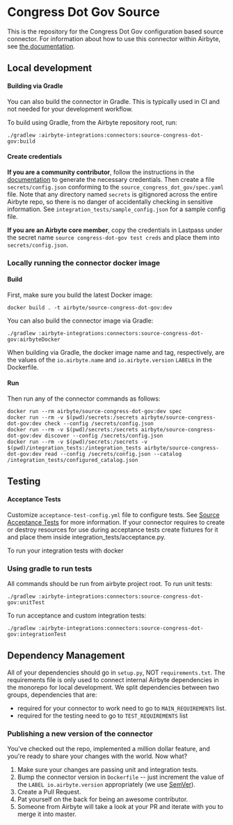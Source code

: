 # Congress Dot Gov Source

This is the repository for the Congress Dot Gov configuration based source connector.
For information about how to use this connector within Airbyte, see [the documentation](https://docs.airbyte.io/integrations/sources/congress-dot-gov).

## Local development

#### Building via Gradle
You can also build the connector in Gradle. This is typically used in CI and not needed for your development workflow.

To build using Gradle, from the Airbyte repository root, run:
```
./gradlew :airbyte-integrations:connectors:source-congress-dot-gov:build
```

#### Create credentials
**If you are a community contributor**, follow the instructions in the [documentation](https://docs.airbyte.io/integrations/sources/congress-dot-gov)
to generate the necessary credentials. Then create a file `secrets/config.json` conforming to the `source_congress_dot_gov/spec.yaml` file.
Note that any directory named `secrets` is gitignored across the entire Airbyte repo, so there is no danger of accidentally checking in sensitive information.
See `integration_tests/sample_config.json` for a sample config file.

**If you are an Airbyte core member**, copy the credentials in Lastpass under the secret name `source congress-dot-gov test creds`
and place them into `secrets/config.json`.

### Locally running the connector docker image

#### Build
First, make sure you build the latest Docker image:
```
docker build . -t airbyte/source-congress-dot-gov:dev
```

You can also build the connector image via Gradle:
```
./gradlew :airbyte-integrations:connectors:source-congress-dot-gov:airbyteDocker
```
When building via Gradle, the docker image name and tag, respectively, are the values of the `io.airbyte.name` and `io.airbyte.version` `LABEL`s in
the Dockerfile.

#### Run
Then run any of the connector commands as follows:
```
docker run --rm airbyte/source-congress-dot-gov:dev spec
docker run --rm -v $(pwd)/secrets:/secrets airbyte/source-congress-dot-gov:dev check --config /secrets/config.json
docker run --rm -v $(pwd)/secrets:/secrets airbyte/source-congress-dot-gov:dev discover --config /secrets/config.json
docker run --rm -v $(pwd)/secrets:/secrets -v $(pwd)/integration_tests:/integration_tests airbyte/source-congress-dot-gov:dev read --config /secrets/config.json --catalog /integration_tests/configured_catalog.json
```
## Testing

#### Acceptance Tests
Customize `acceptance-test-config.yml` file to configure tests. See [Source Acceptance Tests](https://docs.airbyte.io/connector-development/testing-connectors/source-acceptance-tests-reference) for more information.
If your connector requires to create or destroy resources for use during acceptance tests create fixtures for it and place them inside integration_tests/acceptance.py.

To run your integration tests with docker

### Using gradle to run tests
All commands should be run from airbyte project root.
To run unit tests:
```
./gradlew :airbyte-integrations:connectors:source-congress-dot-gov:unitTest
```
To run acceptance and custom integration tests:
```
./gradlew :airbyte-integrations:connectors:source-congress-dot-gov:integrationTest
```

## Dependency Management
All of your dependencies should go in `setup.py`, NOT `requirements.txt`. The requirements file is only used to connect internal Airbyte dependencies in the monorepo for local development.
We split dependencies between two groups, dependencies that are:
* required for your connector to work need to go to `MAIN_REQUIREMENTS` list.
* required for the testing need to go to `TEST_REQUIREMENTS` list

### Publishing a new version of the connector
You've checked out the repo, implemented a million dollar feature, and you're ready to share your changes with the world. Now what?
1. Make sure your changes are passing unit and integration tests.
1. Bump the connector version in `Dockerfile` -- just increment the value of the `LABEL io.airbyte.version` appropriately (we use [SemVer](https://semver.org/)).
1. Create a Pull Request.
1. Pat yourself on the back for being an awesome contributor.
1. Someone from Airbyte will take a look at your PR and iterate with you to merge it into master.

